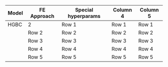 | Model | FE Approach | Special hyperparams | Column 4 | Column 5 |
|-------|------------|---------------------|----------|----------|
|  HGBC |   2     |   Row 1  |   Row 1  |   Row 1  |
|       |   Row 2     |   Row 2  |   Row 2  |   Row 2  |
|       |   Row 3     |   Row 3  |   Row 3  |   Row 3  |
|       |   Row 4     |   Row 4  |   Row 4  |   Row 4  |
|       |   Row 5     |   Row 5  |   Row 5  |   Row 5  |

